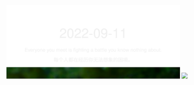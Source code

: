 <!-- [START DAILY SAYING] -->
<!-- Please keep comment here to allow auto update -->
<p align="center">
  <img src="assets/daily-saying/2022-09-11.svg" height="196"/>
  <img src="https://dots365.herokuapp.com?d=2022-09-11" height="196"/>
</p>
<!-- [END DAILY SAYING] -->

<!-- <p align="center">
<img alt="profile views" src="https://komarev.com/ghpvc/?username=bubkoo&color=brightgreen&style=flat-square&label=PROFILE+VIEWS" />
</p> -->
